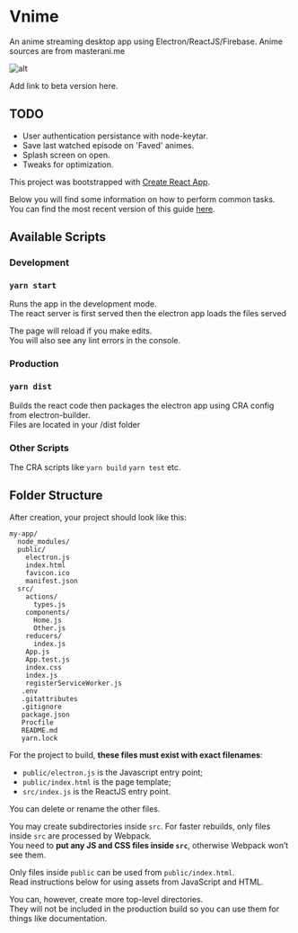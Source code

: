 # Vnime
An anime streaming desktop app using Electron/ReactJS/Firebase.
Anime sources are from masterani.me

![alt](https://raw.githubusercontent.com/simonsankar/Vnime/master/Screen.png)

Add link to beta version here.

## TODO
  - User authentication persistance with node-keytar.
  - Save last watched episode on 'Faved' animes.
  - Splash screen on open.
  - Tweaks for optimization.

This project was bootstrapped with [Create React App](https://github.com/facebookincubator/create-react-app).

Below you will find some information on how to perform common tasks.<br>
You can find the most recent version of this guide [here](https://github.com/facebookincubator/create-react-app/blob/master/packages/react-scripts/template/README.md).

## Available Scripts

### Development
### `yarn start`

Runs the app in the development mode.<br>
The react server is first served then the electron app loads the files served

The page will reload if you make edits.<br>
You will also see any lint errors in the console.

### Production
### `yarn dist`

Builds the react code then packages the electron app using CRA config from electron-builder.<br>
Files are located in your /dist folder

### Other Scripts
The CRA scripts like `yarn build` `yarn test` etc.

## Folder Structure

After creation, your project should look like this:

```
my-app/
  node_modules/
  public/
    electron.js
    index.html
    favicon.ico
    manifest.json
  src/
    actions/
      types.js
    components/
      Home.js
      Other.js
    reducers/
      index.js
    App.js
    App.test.js
    index.css
    index.js
    registerServiceWorker.js
   .env
   .gitattributes
   .gitignore
   package.json
   Procfile
   README.md
   yarn.lock
```

For the project to build, **these files must exist with exact filenames**:

* `public/electron.js` is the Javascript entry point;
* `public/index.html` is the page template;
* `src/index.js` is the ReactJS entry point.

You can delete or rename the other files.

You may create subdirectories inside `src`. For faster rebuilds, only files inside `src` are processed by Webpack.<br>
You need to **put any JS and CSS files inside `src`**, otherwise Webpack won’t see them.

Only files inside `public` can be used from `public/index.html`.<br>
Read instructions below for using assets from JavaScript and HTML.

You can, however, create more top-level directories.<br>
They will not be included in the production build so you can use them for things like documentation.
